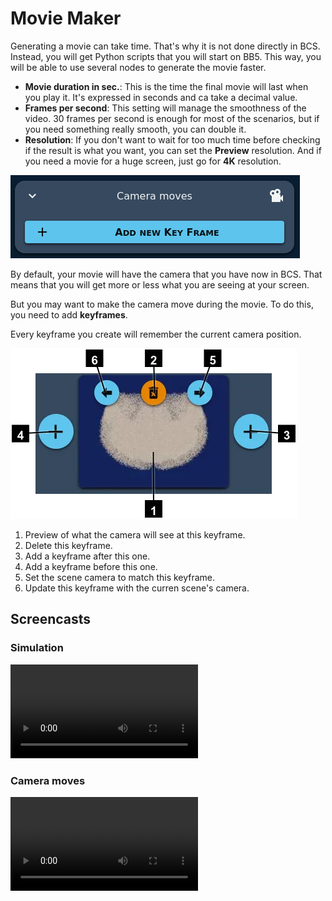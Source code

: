 # Movie Maker

Generating a movie can take time. That's why it is not done directly in BCS.
Instead, you will get Python scripts that you will start on BB5.
This way, you will be able to use several nodes to generate the movie faster.

- **Movie duration in sec.**: This is the time the final movie will last when you play it. It's expressed in seconds and ca take a decimal value.
- **Frames per second**: This setting will manage the smoothness of the video. 30 frames per second is enough for most of the scenarios, but if you need something really smooth, you can double it.
- **Resolution**: If you don't want to wait for too much time before checking if the result is what you want, you can set the **Preview** resolution. And if you need a movie for a huge screen, just go for **4K** resolution.

![Camera moves](camera-moves.png)

By default, your movie will have the camera that you have now in BCS.
That means that you will get more or less what you are seeing at your screen.

But you may want to make the camera move during the movie.
To do this, you need to add **keyframes**.

Every keyframe you create will remember the current camera position.

![Keyframe](keyframe.webp)

1. Preview of what the camera will see at this keyframe.
2. Delete this keyframe.
3. Add a keyframe after this one.
4. Add a keyframe before this one.
5. Set the scene camera to match this keyframe.
6. Update this keyframe with the curren scene's camera.

## Screencasts

### Simulation

<video src="movie-generation.mp4" controls title="Camera moves screencast"></video>

### Camera moves

<video src="screencast-camera-moves.mp4" controls title="Camera moves screencast"></video>
